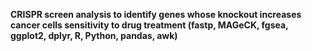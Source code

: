 **CRISPR screen analysis to identify genes whose knockout increases cancer cells sensitivity to drug treatment (fastp, MAGeCK, fgsea, ggplot2, dplyr, R, Python, pandas, awk)**


